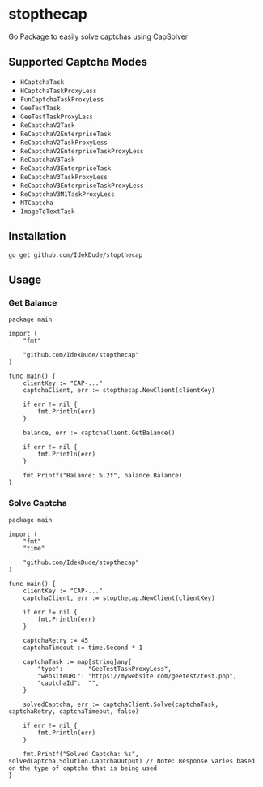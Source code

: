 # stopthecap
Go Package to easily solve captchas using CapSolver

## Supported Captcha Modes

- `HCaptchaTask`
- `HCaptchaTaskProxyLess`
- `FunCaptchaTaskProxyLess`
- `GeeTestTask`
- `GeeTestTaskProxyLess`
- `ReCaptchaV2Task`
- `ReCaptchaV2EnterpriseTask`
- `ReCaptchaV2TaskProxyLess`
- `ReCaptchaV2EnterpriseTaskProxyLess`
- `ReCaptchaV3Task`
- `ReCaptchaV3EnterpriseTask`
- `ReCaptchaV3TaskProxyLess`
- `ReCaptchaV3EnterpriseTaskProxyLess`
- `ReCaptchaV3M1TaskProxyLess`
- `MTCaptcha`
- `ImageToTextTask`
## Installation

`go get github.com/IdekDude/stopthecap`
## Usage

### Get Balance

```golang
package main

import (
	"fmt"

	"github.com/IdekDude/stopthecap"
)

func main() {
	clientKey := "CAP-..."
	captchaClient, err := stopthecap.NewClient(clientKey)

	if err != nil {
		fmt.Println(err)
	}

	balance, err := captchaClient.GetBalance()

	if err != nil {
		fmt.Println(err)
	}

	fmt.Printf("Balance: %.2f", balance.Balance)
}
```

### Solve Captcha

```golang
package main

import (
	"fmt"
	"time"

	"github.com/IdekDude/stopthecap"
)

func main() {
	clientKey := "CAP-..."
	captchaClient, err := stopthecap.NewClient(clientKey)

	if err != nil {
		fmt.Println(err)
	}

	captchaRetry := 45
	captchaTimeout := time.Second * 1

	captchaTask := map[string]any{
		"type":       "GeeTestTaskProxyLess",
		"websiteURL": "https://mywebsite.com/geetest/test.php",
		"captchaId":  "",
	}

	solvedCaptcha, err := captchaClient.Solve(captchaTask, captchaRetry, captchaTimeout, false)

	if err != nil {
		fmt.Println(err)
	}

	fmt.Printf("Solved Captcha: %s", solvedCaptcha.Solution.CaptchaOutput) // Note: Response varies based on the type of captcha that is being used
}
```
